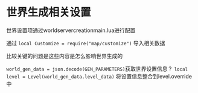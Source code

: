 # 世界生成相关设置

世界设置项通过worldservercreationmain.lua进行配置

通过 `local Customize = require("map/customize")` 导入相关数据


比较关键的问题是这些内容是怎么影响世界生成的

`world_gen_data = json.decode(GEN_PARAMETERS)`获取世界设置信息？
`local level = Level(world_gen_data.level_data)` 将设置信息整合到level.override中